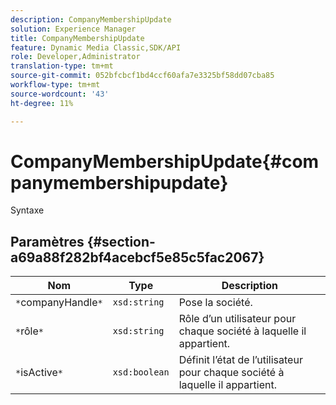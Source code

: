 ```yaml
---
description: CompanyMembershipUpdate
solution: Experience Manager
title: CompanyMembershipUpdate
feature: Dynamic Media Classic,SDK/API
role: Developer,Administrator
translation-type: tm+mt
source-git-commit: 052bfcbcf1bd4ccf60afa7e3325bf58dd07cba85
workflow-type: tm+mt
source-wordcount: '43'
ht-degree: 11%

---
```



# CompanyMembershipUpdate{#companymembershipupdate}

Syntaxe

## Paramètres {#section-a69a88f282bf4acebcf5e85c5fac2067}

| Nom | Type | Description |
|---|---|---|
| `*`companyHandle`*` | `xsd:string` | Pose la société. |
| `*`rôle`*` | `xsd:string` | Rôle d’un utilisateur pour chaque société à laquelle il appartient. |
| `*`isActive`*` | `xsd:boolean` | Définit l’état de l’utilisateur pour chaque société à laquelle il appartient. |

